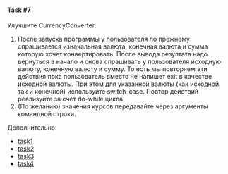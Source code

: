 #### Task #7

Улучшите CurrencyConverter:
1. После запуска программы у пользователя по прежнему спрашивается изначальная валюта, конечная валюта и сумма которую хочет конвертировать. После вывода резултата надо вернуться в начало и снова спрашивать у пользователя исходную валюту, конечную валюту и сумму. То есть мы повторяем эти действия пока пользователь вместо не напишет exit в качестве исходной валюты. При этом для указанной валюты (как исходной так и конечной) используйте switch-case. Повтор действий реализуйте за счет do-while цикла.
2. (По желанию) значения курсов передавайте через аргументы командной строки. 

Дополнительно:

- [task1](https://www.w3schools.com/java/exercise.asp?filename=exercise_switch1)
- [task2](https://www.w3schools.com/java/exercise.asp?filename=exercise_switch2)
- [task3](https://www.w3schools.com/java/exercise.asp?filename=exercise_while_loop1)
- [task4](https://www.w3schools.com/java/exercise.asp?filename=exercise_while_loop2)